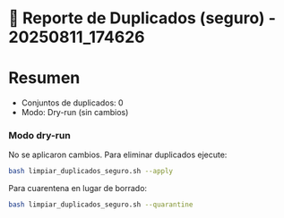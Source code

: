# 🧹 Reporte de Duplicados (seguro) - 20250811_174626


# Resumen
- Conjuntos de duplicados: 0
- Modo: Dry-run (sin cambios)

### Modo dry-run

No se aplicaron cambios. Para eliminar duplicados ejecute:

```bash
bash limpiar_duplicados_seguro.sh --apply
```

Para cuarentena en lugar de borrado:

```bash
bash limpiar_duplicados_seguro.sh --quarantine
```
